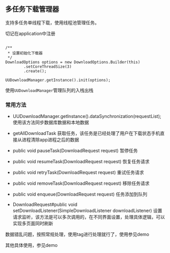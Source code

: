 ## 多任务下载管理器

支持多任务单线程下载，使用线程池管理任务。

切记在application中注册

```简单使用

/**
 * 设置初始化下载器
 */
DownloadOptions options = new DownloadOptions.Builder(this)
        .setCoreThreadSize(3)
        .create();

UUDownloadManager.getInstance().init(options);
```

使用```UUDownloadManager```管理队列的入栈出栈

### 常用方法

* UUDownloadManager.getInstance().dataSynchronization(requestList);
使用该方法同步数据库数据和本地数据

* getAllDownloadTask
获取任务，该任务是已经处理了用户在下载状态手机直接从进程清除app进程之后的数据
* public void pauseTask(DownloadRequest request)
暂停任务
* public void resumeTask(DownloadRequest request)
恢复任务请求
* public void retryTask(DownloadRequest request)
重试任务请求
* public void removeTask(DownloadRequest request)
移除任务请求
* public void enqueue(DownloadRequest request)
任务添加到队列
* DownloadRequest#public void setDownloadListener(SimpleDownloadListener downloadListener)
设置请求监听，该方法是可以多次调用的，在不同界面设置，处理具体逻辑，可以实现多页面同时刷新


数据错乱问题，按照常规处理，使用tag进行处理就行了，使用参见demo


其他具体使用，参见demo